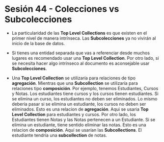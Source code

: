 # Sesión 44 - Colecciones vs Subcolecciones

* La particularidad de las **Top Level Collections** es que existen en el primer nivel de manera intrínseca. Las **Subcolecciones** ya no vivirán al inicio de la base de datos.

* Si tienes una entidad separada que vas a referenciar desde muchos lugares es recomendado usar una **Top Level Collection**. Por otro lado, si se necesita hacer algo intrínseco al documento es aconsejable usar **Subcolecciones**.

* Una **Top Level Collection** se utilizaría para relaciones de tipo **agregación**. Mientras que una **Subcollection** se utilizaría para relaciones tipo **composición**. Por ejemplo, tenemos Estudiantes, Cursos y Notas. Los estudiantes tiene cursos y los cursos tienen estudiantes. Si se elimina un curso, los estudiantes no deben ser eliminados. Lo mismo debería pasar si se elimina un estudiante, los cursos no deben ser eliminados. Esto es una relacion de **agregación**. Aqui se usaria **Top Level Collection** para estudiantes y cursos. Por otro lado, los Estudiantes tienen Notas y las Notas pertenecen a un Estudiante. Si se elimina un estudiante, tiene sentido eliminar las notas. Esto es una relacion de **composición**. Aquí se usarían las **Subcollections**. El estudiante tendría una **subcollection** de notas.
